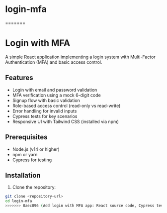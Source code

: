 # login-mfa
=======
# Login with MFA

A simple React application implementing a login system with Multi-Factor Authentication (MFA) and basic access control.

## Features
- Login with email and password validation
- MFA verification using a mock 6-digit code
- Signup flow with basic validation
- Role-based access control (read-only vs read-write)
- Error handling for invalid inputs
- Cypress tests for key scenarios
- Responsive UI with Tailwind CSS (installed via npm)

## Prerequisites
- Node.js (v14 or higher)
- npm or yarn
- Cypress for testing

## Installation
1. Clone the repository:
```bash
git clone <repository-url>
cd login-mfa
>>>>>>> 0aec096 (Add login with MFA app: React source code, Cypress tests, and README)
